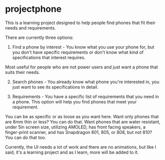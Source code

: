 # projectphone

This is a learning project designed to help people find phones that fit their needs and requirements.

There are currently three options:

  1. Find a phone by interest - You know what you use your phone for, but you don't have specific requirements or don't know
  what kind of specifications that interest requires.
  
  Most useful for people who are not power users and just want a phone that suits their needs.
  
  2. Search phones - You already know what phone you're interested in, you just want to see its specifications in detail.
  
  3. Requirements - You have a specific list of requirements that you need in a phone. This option will help you find phones
  that meet your requirement.
  
  You can be as specific or as loose as you want here. Want only phones that are 8mm thin or less? You can do that.
  Want phones that are water resistant, under 5in screen size, utilizing AMOLED, has front facing speakers, a finger-print
  scanner, and has Snapdragon 801, 805, or 808, but not 810? You can do that too.
  
Currently, the UI needs a lot of work and there are no animations, but like I said, it's a learning project and as I learn,
more will be added to it.
